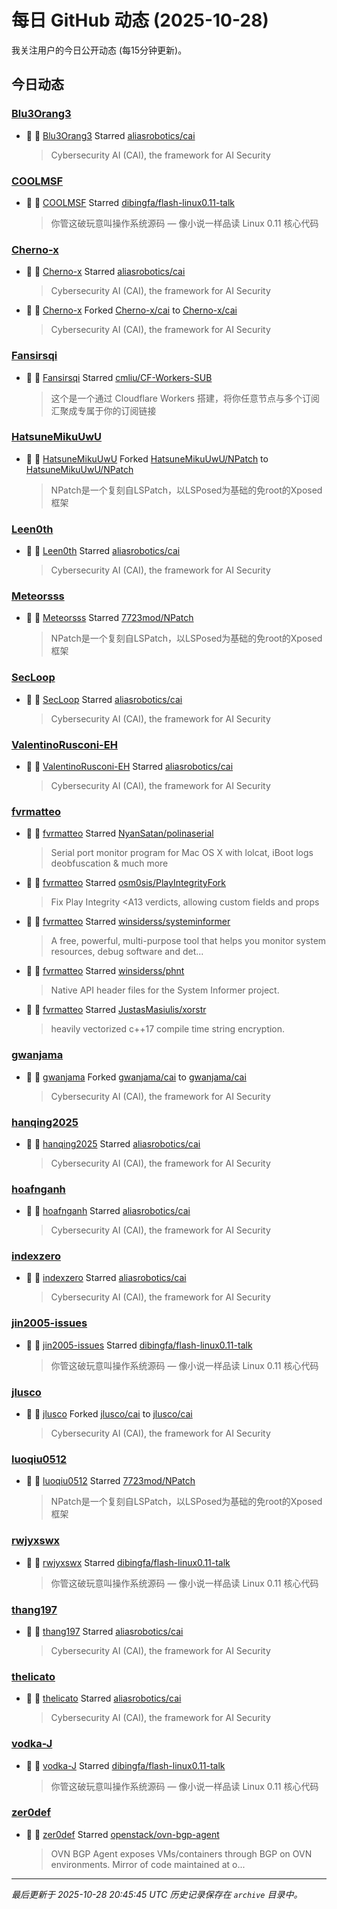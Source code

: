 # 每日 GitHub 动态 (2025-10-28)

我关注用户的今日公开动态 (每15分钟更新)。

## 今日动态

### [Blu3Orang3](https://github.com/Blu3Orang3)
- 🌟 👤 [Blu3Orang3](https://github.com/Blu3Orang3) Starred [aliasrobotics/cai](https://github.com/aliasrobotics/cai)
  > Cybersecurity AI (CAI), the framework for AI Security

### [COOLMSF](https://github.com/COOLMSF)
- 🌟 👤 [COOLMSF](https://github.com/COOLMSF) Starred [dibingfa/flash-linux0.11-talk](https://github.com/dibingfa/flash-linux0.11-talk)
  > 你管这破玩意叫操作系统源码 — 像小说一样品读 Linux 0.11 核心代码

### [Cherno-x](https://github.com/Cherno-x)
- 🌟 👤 [Cherno-x](https://github.com/Cherno-x) Starred [aliasrobotics/cai](https://github.com/aliasrobotics/cai)
  > Cybersecurity AI (CAI), the framework for AI Security
- 🍴 👤 [Cherno-x](https://github.com/Cherno-x) Forked [Cherno-x/cai](https://github.com/Cherno-x/cai) to [Cherno-x/cai](https://github.com/Cherno-x/cai)
  > Cybersecurity AI (CAI), the framework for AI Security

### [Fansirsqi](https://github.com/Fansirsqi)
- 🌟 👤 [Fansirsqi](https://github.com/Fansirsqi) Starred [cmliu/CF-Workers-SUB](https://github.com/cmliu/CF-Workers-SUB)
  > 这个是一个通过 Cloudflare Workers 搭建，将你任意节点与多个订阅汇聚成专属于你的订阅链接

### [HatsuneMikuUwU](https://github.com/HatsuneMikuUwU)
- 🍴 👤 [HatsuneMikuUwU](https://github.com/HatsuneMikuUwU) Forked [HatsuneMikuUwU/NPatch](https://github.com/HatsuneMikuUwU/NPatch) to [HatsuneMikuUwU/NPatch](https://github.com/HatsuneMikuUwU/NPatch)
  > NPatch是一个复刻自LSPatch，以LSPosed为基础的免root的Xposed框架

### [Leen0th](https://github.com/Leen0th)
- 🌟 👤 [Leen0th](https://github.com/Leen0th) Starred [aliasrobotics/cai](https://github.com/aliasrobotics/cai)
  > Cybersecurity AI (CAI), the framework for AI Security

### [Meteorsss](https://github.com/Meteorsss)
- 🌟 👤 [Meteorsss](https://github.com/Meteorsss) Starred [7723mod/NPatch](https://github.com/7723mod/NPatch)
  > NPatch是一个复刻自LSPatch，以LSPosed为基础的免root的Xposed框架

### [SecLoop](https://github.com/SecLoop)
- 🌟 👤 [SecLoop](https://github.com/SecLoop) Starred [aliasrobotics/cai](https://github.com/aliasrobotics/cai)
  > Cybersecurity AI (CAI), the framework for AI Security

### [ValentinoRusconi-EH](https://github.com/ValentinoRusconi-EH)
- 🌟 👤 [ValentinoRusconi-EH](https://github.com/ValentinoRusconi-EH) Starred [aliasrobotics/cai](https://github.com/aliasrobotics/cai)
  > Cybersecurity AI (CAI), the framework for AI Security

### [fvrmatteo](https://github.com/fvrmatteo)
- 🌟 👤 [fvrmatteo](https://github.com/fvrmatteo) Starred [NyanSatan/polinaserial](https://github.com/NyanSatan/polinaserial)
  > Serial port monitor program for Mac OS X with lolcat, iBoot logs deobfuscation & much more
- 🌟 👤 [fvrmatteo](https://github.com/fvrmatteo) Starred [osm0sis/PlayIntegrityFork](https://github.com/osm0sis/PlayIntegrityFork)
  > Fix Play Integrity <A13 verdicts, allowing custom fields and props
- 🌟 👤 [fvrmatteo](https://github.com/fvrmatteo) Starred [winsiderss/systeminformer](https://github.com/winsiderss/systeminformer)
  > A free, powerful, multi-purpose tool that helps you monitor system resources, debug software and det...
- 🌟 👤 [fvrmatteo](https://github.com/fvrmatteo) Starred [winsiderss/phnt](https://github.com/winsiderss/phnt)
  > Native API header files for the System Informer project.
- 🌟 👤 [fvrmatteo](https://github.com/fvrmatteo) Starred [JustasMasiulis/xorstr](https://github.com/JustasMasiulis/xorstr)
  > heavily vectorized c++17 compile time string encryption.

### [gwanjama](https://github.com/gwanjama)
- 🍴 👤 [gwanjama](https://github.com/gwanjama) Forked [gwanjama/cai](https://github.com/gwanjama/cai) to [gwanjama/cai](https://github.com/gwanjama/cai)
  > Cybersecurity AI (CAI), the framework for AI Security

### [hanqing2025](https://github.com/hanqing2025)
- 🌟 👤 [hanqing2025](https://github.com/hanqing2025) Starred [aliasrobotics/cai](https://github.com/aliasrobotics/cai)
  > Cybersecurity AI (CAI), the framework for AI Security

### [hoafnganh](https://github.com/hoafnganh)
- 🌟 👤 [hoafnganh](https://github.com/hoafnganh) Starred [aliasrobotics/cai](https://github.com/aliasrobotics/cai)
  > Cybersecurity AI (CAI), the framework for AI Security

### [indexzero](https://github.com/indexzero)
- 🌟 👤 [indexzero](https://github.com/indexzero) Starred [aliasrobotics/cai](https://github.com/aliasrobotics/cai)
  > Cybersecurity AI (CAI), the framework for AI Security

### [jin2005-issues](https://github.com/jin2005-issues)
- 🌟 👤 [jin2005-issues](https://github.com/jin2005-issues) Starred [dibingfa/flash-linux0.11-talk](https://github.com/dibingfa/flash-linux0.11-talk)
  > 你管这破玩意叫操作系统源码 — 像小说一样品读 Linux 0.11 核心代码

### [jlusco](https://github.com/jlusco)
- 🍴 👤 [jlusco](https://github.com/jlusco) Forked [jlusco/cai](https://github.com/jlusco/cai) to [jlusco/cai](https://github.com/jlusco/cai)
  > Cybersecurity AI (CAI), the framework for AI Security

### [luoqiu0512](https://github.com/luoqiu0512)
- 🌟 👤 [luoqiu0512](https://github.com/luoqiu0512) Starred [7723mod/NPatch](https://github.com/7723mod/NPatch)
  > NPatch是一个复刻自LSPatch，以LSPosed为基础的免root的Xposed框架

### [rwjyxswx](https://github.com/rwjyxswx)
- 🌟 👤 [rwjyxswx](https://github.com/rwjyxswx) Starred [dibingfa/flash-linux0.11-talk](https://github.com/dibingfa/flash-linux0.11-talk)
  > 你管这破玩意叫操作系统源码 — 像小说一样品读 Linux 0.11 核心代码

### [thang197](https://github.com/thang197)
- 🌟 👤 [thang197](https://github.com/thang197) Starred [aliasrobotics/cai](https://github.com/aliasrobotics/cai)
  > Cybersecurity AI (CAI), the framework for AI Security

### [thelicato](https://github.com/thelicato)
- 🌟 👤 [thelicato](https://github.com/thelicato) Starred [aliasrobotics/cai](https://github.com/aliasrobotics/cai)
  > Cybersecurity AI (CAI), the framework for AI Security

### [vodka-J](https://github.com/vodka-J)
- 🌟 👤 [vodka-J](https://github.com/vodka-J) Starred [dibingfa/flash-linux0.11-talk](https://github.com/dibingfa/flash-linux0.11-talk)
  > 你管这破玩意叫操作系统源码 — 像小说一样品读 Linux 0.11 核心代码

### [zer0def](https://github.com/zer0def)
- 🌟 👤 [zer0def](https://github.com/zer0def) Starred [openstack/ovn-bgp-agent](https://github.com/openstack/ovn-bgp-agent)
  > OVN BGP Agent exposes VMs/containers through BGP on OVN environments. Mirror of code maintained at o...


---
*最后更新于 2025-10-28 20:45:45 UTC*
*历史记录保存在 `archive` 目录中。*
